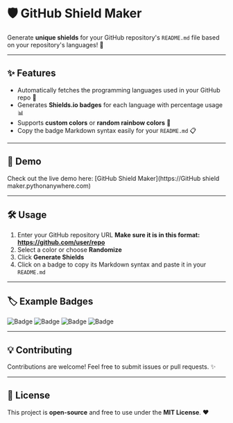 # 🛡️ GitHub Shield Maker

Generate **unique shields** for your GitHub repository's `README.md` file based on your repository's languages! 🚀

---

## ✨ Features

- Automatically fetches the programming languages used in your GitHub repo 📝  
- Generates **Shields.io badges** for each language with percentage usage 📊  
- Supports **custom colors** or **random rainbow colors** 🌈  
- Copy the badge Markdown syntax easily for your `README.md` 📋  

---

## 🔗 Demo

Check out the live demo here: [GitHub Shield Maker](https://GitHub shield maker.pythonanywhere.com)

---

## 🛠️ Usage

1. Enter your GitHub repository URL
   **Make sure it is in this format: https://github.com/user/repo**
2. Select a color or choose **Randomize**  
3. Click **Generate Shields**  
4. Click on a badge to copy its Markdown syntax and paste it in your `README.md`  

---

## 🏷️ Example Badges

![Badge](https://img.shields.io/badge/HTML-57.91%25-red)
![Badge](https://img.shields.io/badge/CSS-21.69%25-purple)
![Badge](https://img.shields.io/badge/Python-12.64%25-blue)
![Badge](https://img.shields.io/badge/JavaScript-7.76%25-yellow)


---

## 💡 Contributing

Contributions are welcome! Feel free to submit issues or pull requests. ✨

---

## 📄 License

This project is **open-source** and free to use under the **MIT License**. ❤️
